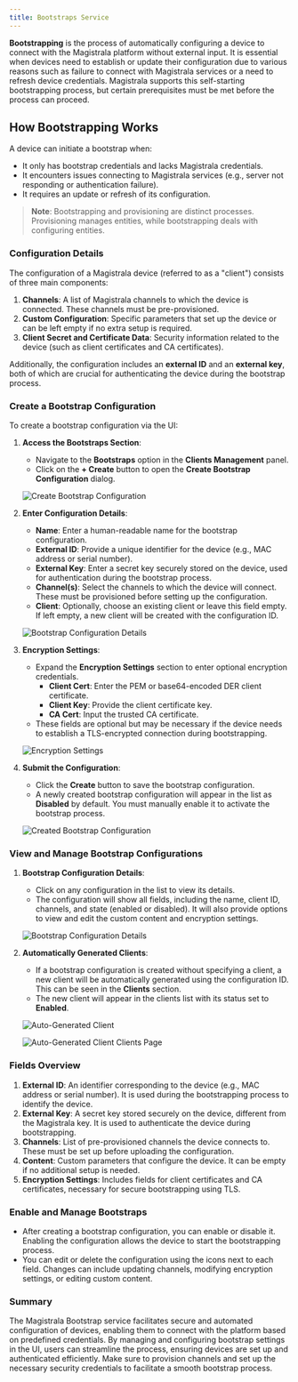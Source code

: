 ```yaml
---
title: Bootstraps Service
---
```


**Bootstrapping** is the process of automatically configuring a device to connect with the Magistrala platform without external input.
It is essential when devices need to establish or update their configuration due to various reasons such as failure to connect with Magistrala services or a need to refresh device credentials.
Magistrala supports this self-starting bootstrapping process, but certain prerequisites must be met before the process can proceed.

## How Bootstrapping Works

A device can initiate a bootstrap when:

- It only has bootstrap credentials and lacks Magistrala credentials.
- It encounters issues connecting to Magistrala services (e.g., server not responding or authentication failure).
- It requires an update or refresh of its configuration.

> **Note**: Bootstrapping and provisioning are distinct processes. Provisioning manages entities, while bootstrapping deals with configuring entities.

### Configuration Details

The configuration of a Magistrala device (referred to as a "client") consists of three main components:

1. **Channels**: A list of Magistrala channels to which the device is connected. These channels must be pre-provisioned.
2. **Custom Configuration**: Specific parameters that set up the device or can be left empty if no extra setup is required.
3. **Client Secret and Certificate Data**: Security information related to the device (such as client certificates and CA certificates).

Additionally, the configuration includes an **external ID** and an **external key**, both of which are crucial for authenticating the device during the bootstrap process.

### Create a Bootstrap Configuration

To create a bootstrap configuration via the UI:

1. **Access the Bootstraps Section**:
   - Navigate to the **Bootstraps** option in the **Clients Management** panel.
   - Click on the **+ Create** button to open the **Create Bootstrap Configuration** dialog.

    ![Create Bootstrap Configuration](../img/bootstraps/create-bootstrap.png)

2. **Enter Configuration Details**:
   - **Name**: Enter a human-readable name for the bootstrap configuration.
   - **External ID**: Provide a unique identifier for the device (e.g., MAC address or serial number).
   - **External Key**: Enter a secret key securely stored on the device, used for authentication during the bootstrap process.
   - **Channel(s)**: Select the channels to which the device will connect. These must be provisioned before setting up the configuration.
   - **Client**: Optionally, choose an existing client or leave this field empty. If left empty, a new client will be created with the configuration ID.

    ![Bootstrap Configuration Details](../img/bootstraps/config-without-client.png)

3. **Encryption Settings**:
   - Expand the **Encryption Settings** section to enter optional encryption credentials.
     - **Client Cert**: Enter the PEM or base64-encoded DER client certificate.
     - **Client Key**: Provide the client certificate key.
     - **CA Cert**: Input the trusted CA certificate.
   - These fields are optional but may be necessary if the device needs to establish a TLS-encrypted connection during bootstrapping.

    ![Encryption Settings](../img/bootstraps/encryption-settings.png)

4. **Submit the Configuration**:
   - Click the **Create** button to save the bootstrap configuration.
   - A newly created bootstrap configuration will appear in the list as **Disabled** by default. You must manually enable it to activate the bootstrap process.

    ![Created Bootstrap Configuration](../img/bootstraps/new-bootstrap.png)

### View and Manage Bootstrap Configurations

1. **Bootstrap Configuration Details**:
   - Click on any configuration in the list to view its details.
   - The configuration will show all fields, including the name, client ID, channels, and state (enabled or disabled). It will also provide options to view and edit the custom content and encryption settings.

   ![Bootstrap Configuration Details](../img/bootstraps/client-bootstrap-config.png)

2. **Automatically Generated Clients**:
   - If a bootstrap configuration is created without specifying a client, a new client will be automatically generated using the configuration ID. This can be seen in the **Clients** section.
   - The new client will appear in the clients list with its status set to **Enabled**.

   ![Auto-Generated Client](../img/bootstraps/thing-less-config.png)

    ![Auto-Generated Client Clients Page](../img/bootstraps/new-bootstrap-thing-config.png)

### Fields Overview

1. **External ID**: An identifier corresponding to the device (e.g., MAC address or serial number). It is used during the bootstrapping process to identify the device.
2. **External Key**: A secret key stored securely on the device, different from the Magistrala key. It is used to authenticate the device during bootstrapping.
3. **Channels**: List of pre-provisioned channels the device connects to. These must be set up before uploading the configuration.
4. **Content**: Custom parameters that configure the device. It can be empty if no additional setup is needed.
5. **Encryption Settings**: Includes fields for client certificates and CA certificates, necessary for secure bootstrapping using TLS.

### Enable and Manage Bootstraps

- After creating a bootstrap configuration, you can enable or disable it. Enabling the configuration allows the device to start the bootstrapping process.
- You can edit or delete the configuration using the icons next to each field. Changes can include updating channels, modifying encryption settings, or editing custom content.

### Summary

The Magistrala Bootstrap service facilitates secure and automated configuration of devices, enabling them to connect with the platform based on predefined credentials.
By managing and configuring bootstrap settings in the UI, users can streamline the process, ensuring devices are set up and authenticated efficiently.
Make sure to provision channels and set up the necessary security credentials to facilitate a smooth bootstrap process.
